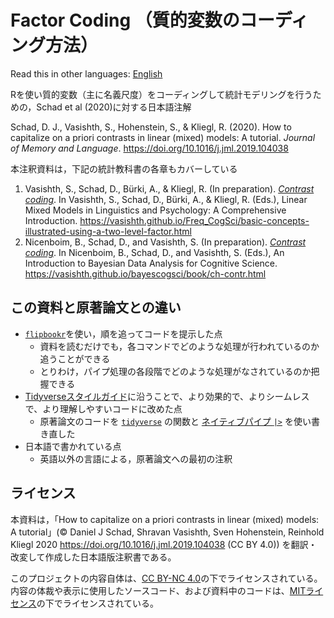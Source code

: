 # Factor Coding （質的変数のコーディング方法）

Read this in other languages: [English](https://github.com/CLRafaelR/factor_coding/blob/main/README-en.md)

Rを使い質的変数（主に名義尺度）をコーディングして統計モデリングを行うための，Schad et al (2020)に対する日本語注解

Schad, D. J., Vasishth, S., Hohenstein, S., & Kliegl, R. (2020). How to capitalize on a priori contrasts in linear (mixed) models: A tutorial. *Journal of Memory and Language*. https://doi.org/10.1016/j.jml.2019.104038

本注釈資料は，下記の統計教科書の各章もカバーしている

1. Vasishth, S., Schad, D., Bürki, A., & Kliegl, R. (In preparation). [*Contrast coding*](https://vasishth.github.io/Freq_CogSci/basic-concepts-illustrated-using-a-two-level-factor.html). In Vasishth, S., Schad, D., Bürki, A., & Kliegl, R. (Eds.), Linear Mixed Models in Linguistics and Psychology: A Comprehensive Introduction. https://vasishth.github.io/Freq_CogSci/basic-concepts-illustrated-using-a-two-level-factor.html
2. Nicenboim, B., Schad, D., and Vasishth, S. (In preparation). [*Contrast coding*](https://vasishth.github.io/bayescogsci/book/ch-contr.html). In Nicenboim, B., Schad, D., and Vasishth, S. (Eds.), An Introduction to Bayesian Data Analysis for Cognitive Science. https://vasishth.github.io/bayescogsci/book/ch-contr.html

## この資料と原著論文との違い

- [`flipbookr`](https://cran.r-project.org/web/packages/flipbookr/index.html)を使い，順を追ってコードを提示した点
  - 資料を読むだけでも，各コマンドでどのような処理が行われているのか追うことができる
  - とりわけ，パイプ処理の各段階でどのような処理がなされているのか把握できる
- [Tidyverseスタイルガイド](https://style.tidyverse.org/)に沿うことで、より効果的で、よりシームレスで、より理解しやすいコードに改めた点
  - 原著論文のコードを [`tidyverse`](https://www.tidyverse.org/) の関数と [ネイティブパイプ `|>`](https://stat.ethz.ch/pipermail/r-announce/2021/000670.html#:~:text=the%20new%20native%20pipe%20operator%20%22%7C%3E%22) を使い書き直した
- 日本語で書かれている点
  - 英語以外の言語による，原著論文への最初の注釈

## ライセンス

本資料は，「How to capitalize on a priori contrasts in linear (mixed) models: A tutorial」(© Daniel J Schad, Shravan Vasishth, Sven Hohenstein, Reinhold Kliegl 2020 https://doi.org/10.1016/j.jml.2019.104038 (CC BY 4.0)) を翻訳・改変して作成した日本語版注釈書である。

このプロジェクトの内容自体は、[CC BY-NC 4.0](https://creativecommons.org/licenses/by-nc/4.0/deed.ja)の下でライセンスされている。内容の体裁や表示に使用したソースコード、および資料中のコードは、[MITライセンス](https://github.com/CLRafaelR/factor_coding/blob/main/LICENSE.md)の下でライセンスされている。
